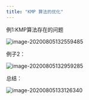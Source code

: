 ```yaml
---
title: "KMP 算法的优化"
---
```

 

例1:KMP算法存在的问题

![image-20200805132559485](https://cdn.jsdelivr.net/gh/KimYangOfCat/MyPicStorage/2021-CSPostgraduate-408/20200810013053.jpg)

例子2：

![image-20200805132959285](https://cdn.jsdelivr.net/gh/KimYangOfCat/MyPicStorage/2021-CSPostgraduate-408/20200810013100.png)

总结：

![image-20200805133126340](https://cdn.jsdelivr.net/gh/KimYangOfCat/MyPicStorage/2021-CSPostgraduate-408/20200810013109.jpg)
